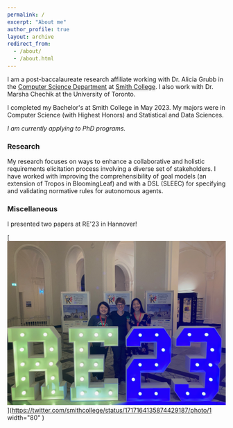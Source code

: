 ```yaml
---
permalink: /
excerpt: "About me"
author_profile: true
layout: archive
redirect_from: 
  - /about/
  - /about.html
---
```


I am a post-baccalaureate research affiliate working with Dr. Alicia Grubb in the [Computer Science Department](http://cs.smith.edu/) at [Smith College](www.smith.edu). I also work with Dr. Marsha Chechik at the University of Toronto.

I completed my Bachelor's at Smith College in May 2023. My majors were in Computer Science (with Highest Honors) and Statistical and Data Sciences.

_I am currently applying to PhD programs._

### Research 

My research focuses on ways to enhance a collaborative and holistic requirements elicitation process involving a diverse set of stakeholders. I have worked with improving the comprehensibility of goal models (an extension of Tropos in BloomingLeaf) and with a DSL (SLEEC) for specifying and validating normative rules for autonomous agents.

### Miscellaneous

 I presented two papers at RE'23 in Hannover!
 
[<img src="images/re-2023.png">](https://twitter.com/smithcollege/status/1717164135874429187/photo/1 width="80" )
